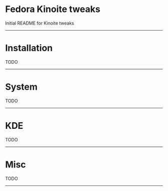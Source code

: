 # Fedora Kinoite tweaks
Initial README for Kinoite tweaks

---

# Installation
TODO

---

# System
TODO

---

# KDE
TODO

---

# Misc
TODO

---
